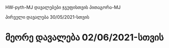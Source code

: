 HW-pyth-MJ
დავალებები ჯგუფისთვის პითაგორა-MJ

პირველი დავალება 30/05/2021-სთვის
# მეორე დავალება 02/06/2021-სთვის
